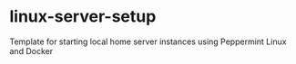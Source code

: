 # linux-server-setup
Template for starting local home server instances using Peppermint Linux and Docker
